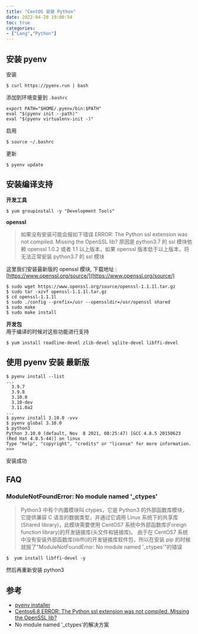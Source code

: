 ```yaml
---
title: "CentOS 安装 Python"
date: 2022-04-20 19:00:54
toc: true
categories:
- ["Lang","Python"]
---
```


## 安装 pyenv
安装

```shell
$ curl https://pyenv.run | bash
```
添加到环境变量到 `.bashrc`
```
export PATH="$HOME/.pyenv/bin:$PATH"
eval "$(pyenv init --path)"
eval "$(pyenv virtualenv-init -)"
```
启用
```
$ source ~/.bashrc
```
更新
```
$ pyenv update
```

## 安装编译支持
**开发工具**
```
$ yum groupinstall -y "Development Tools"
```
**openssl**
> 如果没有安装可能会报如下错误
> ERROR: The Python ssl extension was not compiled. Missing the OpenSSL lib?
> 原因是 python3.7 的 ssl 模块依赖 openssl 1.0.2 或者 1.1 以上版本，如果 openssl 版本低于以上版本，将无法正常安装 python3.7 的 ssl 模块

这里我们安装最新版的 openssl 模块, 下载地址 : [https://www.openssl.org/source/](https://www.openssl.org/source/)
```shell
$ sudo wget https://www.openssl.org/source/openssl-1.1.1l.tar.gz
$ sudo tar -xzvf openssl-1.1.1l.tar.gz
$ cd openssl-1.1.1l
$ sudo ./config --prefix=/usr --openssldir=/usr/openssl shared
$ sudo make
$ sudo make install
```
**开发包**<br />用于编译的时候对这些功能进行支持
```
$ yum install readline-devel zlib-devel sqlite-devel libffi-devel
```

## 使用 pyenv 安装 最新版
```shell
$ pyenv install --list
...
  3.9.7
  3.9.8
  3.10.0
  3.10-dev
  3.11.0a2
...
$ pyenv install 3.10.0 -vvv
$ pyenv global 3.10.0
$ python3
Python 3.10.0 (default, Nov  8 2021, 08:25:47) [GCC 4.8.5 20150623 (Red Hat 4.8.5-44)] on linux
Type "help", "copyright", "credits" or "license" for more information.
>>>
```
安装成功

## FAQ

### ModuleNotFoundError: No module named '_ctypes'
> Python3 中有个内置模块叫 ctypes，它是 Python3 的外部函数库模块，它提供兼容 C 语言的数据类型，并通过它调用 Linux 系统下的共享库(Shared library)，此模块需要使用 CentOS7 系统中外部函数库(Foreign function library)的开发链接库(头文件和链接库)。
> 由于在 CentOS7 系统中没有安装外部函数库(libffi)的开发链接库软件包，所以在安装 pip 的时候就报了"ModuleNotFoundError: No module named '_ctypes'"的错误

```
$  yum install libffi-devel -y
```
然后再重新安装 python3

## 参考

- [pyenv installer](https://github.com/pyenv/pyenv-installer)
- [Centos6.8 ERROR: The Python ssl extension was not compiled. Missing the OpenSSL lib?](https://blog.csdn.net/wst07261144/article/details/88928487)
- No module named '_ctypes'的解决方案

